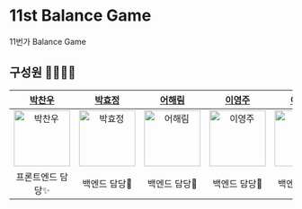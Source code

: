 # 11st Balance Game

11번가 Balance Game

## 구성원 👨‍👩‍👧‍👧

|  [박찬우](https://github.com/chanuuuuu)  |  [박효정](https://github.com/judy5050)  |  [어해림](https://github.com/Hae-Riri) | [이영주](https://github.com/0JUUU)  |  [이호찬](https://github.com/hochan222) |
| :----------: |  :--------:  |  :---------: |  :---------: | :---------: |
| <img src="https://avatars.githubusercontent.com/u/42171155?v=4" width=100px alt="박찬우"/> | <img src="https://avatars.githubusercontent.com/u/68409061?v=4" width=100px alt="박효정"/> | <img src="https://avatars.githubusercontent.com/u/35680213?v=4" width=100px alt="어해림"/> | <img src="https://avatars.githubusercontent.com/u/61124319?v=4" width=100px alt="이영주"> | <img src="https://avatars.githubusercontent.com/u/22424891?v=4" width=100px alt="이호찬"> |
|프론트엔드 담당✨|백엔드 담당🎢| 백엔드 담당🎢 |백엔드 담당🎢|백엔드 담당🎢|프론트엔드 담당✨|
<br>
